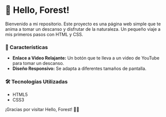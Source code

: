 # 🌲 Hello, Forest!

Bienvenido a mi repositorio. Este proyecto es una página web simple que te anima a tomar un descanso y disfrutar de la naturaleza.
Un pequeño viaje a mis primeros pasos con HTML y CSS.

### 🌟 Características
- **Enlace a Video Relajante:** Un botón que te lleva a un video de YouTube para tomar un descanso.
- **Diseño Responsivo:** Se adapta a diferentes tamaños de pantalla.

### 🛠️ Tecnologías Utilizadas
- HTML5
- CSS3

¡Gracias por visitar Hello, Forest! 🌳✨
